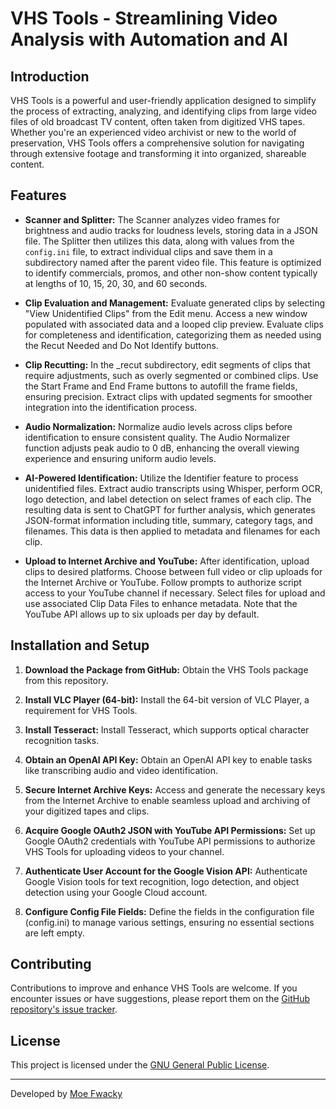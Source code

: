 # VHS Tools - Streamlining Video Analysis with Automation and AI

## Introduction

VHS Tools is a powerful and user-friendly application designed to simplify the process of extracting, analyzing, and identifying clips from large video files of old broadcast TV content, often taken from digitized VHS tapes. Whether you're an experienced video archivist or new to the world of preservation, VHS Tools offers a comprehensive solution for navigating through extensive footage and transforming it into organized, shareable content.

## Features

- **Scanner and Splitter:** The Scanner analyzes video frames for brightness and audio tracks for loudness levels, storing data in a JSON file. The Splitter then utilizes this data, along with values from the `config.ini` file, to extract individual clips and save them in a subdirectory named after the parent video file. This feature is optimized to identify commercials, promos, and other non-show content typically at lengths of 10, 15, 20, 30, and 60 seconds.

- **Clip Evaluation and Management:** Evaluate generated clips by selecting "View Unidentified Clips" from the Edit menu. Access a new window populated with associated data and a looped clip preview. Evaluate clips for completeness and identification, categorizing them as needed using the Recut Needed and Do Not Identify buttons.

- **Clip Recutting:** In the _recut subdirectory, edit segments of clips that require adjustments, such as overly segmented or combined clips. Use the Start Frame and End Frame buttons to autofill the frame fields, ensuring precision. Extract clips with updated segments for smoother integration into the identification process.

- **Audio Normalization:** Normalize audio levels across clips before identification to ensure consistent quality. The Audio Normalizer function adjusts peak audio to 0 dB, enhancing the overall viewing experience and ensuring uniform audio levels.

- **AI-Powered Identification:** Utilize the Identifier feature to process unidentified files. Extract audio transcripts using Whisper, perform OCR, logo detection, and label detection on select frames of each clip. The resulting data is sent to ChatGPT for further analysis, which generates JSON-format information including title, summary, category tags, and filenames. This data is then applied to metadata and filenames for each clip.

- **Upload to Internet Archive and YouTube:** After identification, upload clips to desired platforms. Choose between full video or clip uploads for the Internet Archive or YouTube. Follow prompts to authorize script access to your YouTube channel if necessary. Select files for upload and use associated Clip Data Files to enhance metadata. Note that the YouTube API allows up to six uploads per day by default.

## Installation and Setup

1. **Download the Package from GitHub:** Obtain the VHS Tools package from this repository.

2. **Install VLC Player (64-bit):** Install the 64-bit version of VLC Player, a requirement for VHS Tools.

3. **Install Tesseract:** Install Tesseract, which supports optical character recognition tasks.

4. **Obtain an OpenAI API Key:** Obtain an OpenAI API key to enable tasks like transcribing audio and video identification.

5. **Secure Internet Archive Keys:** Access and generate the necessary keys from the Internet Archive to enable seamless upload and archiving of your digitized tapes and clips.

6. **Acquire Google OAuth2 JSON with YouTube API Permissions:** Set up Google OAuth2 credentials with YouTube API permissions to authorize VHS Tools for uploading videos to your channel.

7. **Authenticate User Account for the Google Vision API:** Authenticate Google Vision tools for text recognition, logo detection, and object detection using your Google Cloud account.

8. **Configure Config File Fields:** Define the fields in the configuration file (config.ini) to manage various settings, ensuring no essential sections are left empty.

## Contributing

Contributions to improve and enhance VHS Tools are welcome. If you encounter issues or have suggestions, please report them on the [GitHub repository's issue tracker](https://github.com/yourusername/vhs-tools/issues).

## License

This project is licensed under the [GNU General Public License](LICENSE).

---

Developed by [Moe Fwacky](https://github.com/MoeFwacky)

